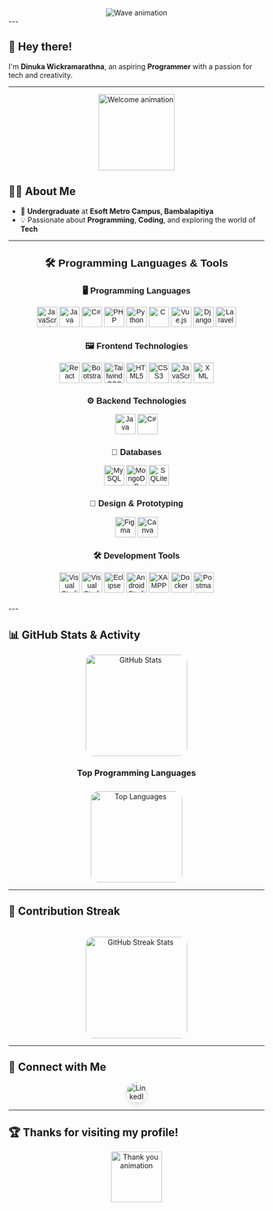 <div align="center">
  <img src="https://capsule-render.vercel.app/api?type=waving&color=gradient&height=250&section=header&text=Welcome%20to%20My%20Profile!&fontSize=60&fontAlign=50&fontAlignY=50&fontColor=auto&animation=fadeIn&desc=Dinuka%20Wickramarathna%20%7C%20Aspiring%20Programmer&descAlign=50&descAlignY=70" alt="Wave animation" />
</div>
---

## 👋 Hey there!

I'm **Dinuka Wickramarathna**, an aspiring **Programmer** with a passion for tech and creativity.

---

<div align="center">
  <img height="150" src="https://media.giphy.com/media/UpaxNpS4EI7fkBIGag/giphy.gif" alt="Welcome animation" />
</div>

## 👨‍💻 About Me

- 🏫 **Undergraduate** at **Esoft Metro Campus, Bambalapitiya**  
- 💡 Passionate about **Programming**, **Coding**, and exploring the world of **Tech**  

---

<div style="text-align: center; font-family: Arial, sans-serif; margin-top: 20px;">
  <h2>🛠 Programming Languages & Tools</h2>
  
  <h3>🖥️ Programming Languages</h3>
  <div style="margin-bottom: 20px;">
    <img src="https://cdn.jsdelivr.net/gh/devicons/devicon/icons/javascript/javascript-plain.svg" height="40" alt="JavaScript" />
    <img src="https://cdn.jsdelivr.net/gh/devicons/devicon/icons/java/java-original-wordmark.svg" height="40" alt="Java" />
    <img src="https://cdn.jsdelivr.net/gh/devicons/devicon/icons/csharp/csharp-original.svg" height="40" alt="C#" />
    <img src="https://cdn.jsdelivr.net/gh/devicons/devicon/icons/php/php-original.svg" height="40" alt="PHP" />
    <img src="https://cdn.jsdelivr.net/gh/devicons/devicon/icons/python/python-original.svg" height="40" alt="Python" />
    <img src="https://cdn.jsdelivr.net/gh/devicons/devicon/icons/c/c-original.svg" height="40" alt="C" />
    <img src="https://cdn.jsdelivr.net/gh/devicons/devicon/icons/vuejs/vuejs-original-wordmark.svg" height="40" alt="Vue.js" />
    <img src="https://cdn.jsdelivr.net/gh/devicons/devicon/icons/django/django-original.svg" height="40" alt="Django" />
    <img src="https://cdn.jsdelivr.net/gh/devicons/devicon/icons/laravel/laravel-plain-wordmark.svg" height="40" alt="Laravel" />
  </div>
  
  <h3>🖼️ Frontend Technologies</h3>
  <div style="margin-bottom: 20px;">
    <img src="https://cdn.jsdelivr.net/gh/devicons/devicon/icons/react/react-original-wordmark.svg" height="40" alt="React" />
    <img src="https://cdn.jsdelivr.net/gh/devicons/devicon/icons/bootstrap/bootstrap-plain.svg" height="40" alt="Bootstrap" />
    <img src="https://cdn.simpleicons.org/tailwindcss/06B6D4" height="40" alt="Tailwind CSS" />
    <img src="https://cdn.jsdelivr.net/gh/devicons/devicon/icons/html5/html5-plain-wordmark.svg" height="40" alt="HTML5" />
    <img src="https://cdn.simpleicons.org/css3/1572B6" height="40" alt="CSS3" />
    <img src="https://cdn.jsdelivr.net/gh/devicons/devicon/icons/javascript/javascript-plain.svg" height="40" alt="JavaScript" />
    <img src="https://cdn.simpleicons.org/xml/00599C" height="40" alt="XML" />
  </div>
  
  <h3>⚙️ Backend Technologies</h3>
  <div style="margin-bottom: 20px;">
    <img src="https://cdn.jsdelivr.net/gh/devicons/devicon/icons/java/java-original-wordmark.svg" height="40" alt="Java" />
    <img src="https://cdn.jsdelivr.net/gh/devicons/devicon/icons/csharp/csharp-original.svg" height="40" alt="C#" />
  </div>
  
  <h3>💾 Databases</h3>
  <div style="margin-bottom: 20px;">
    <img src="https://cdn.jsdelivr.net/gh/devicons/devicon/icons/mysql/mysql-original.svg" height="40" alt="MySQL" />
    <img src="https://cdn.jsdelivr.net/gh/devicons/devicon/icons/mongodb/mongodb-original-wordmark.svg" height="40" alt="MongoDB" />
    <img src="https://cdn.jsdelivr.net/gh/devicons/devicon/icons/sqlite/sqlite-original.svg" height="40" alt="SQLite" />
  </div>
  
  <h3>🎨 Design & Prototyping</h3>
  <div style="margin-bottom: 20px;">
    <img src="https://cdn.jsdelivr.net/gh/devicons/devicon/icons/figma/figma-original.svg" height="40" alt="Figma" />
    <img src="https://cdn.simpleicons.org/canva/00C4CC" height="40" alt="Canva" />
  </div>
  
  <h3>🛠️ Development Tools</h3>
  <div style="margin-bottom: 20px;">
    <img src="https://cdn.jsdelivr.net/gh/devicons/devicon/icons/vscode/vscode-original-wordmark.svg" height="40" alt="Visual Studio Code" />
    <img src="https://cdn.jsdelivr.net/gh/devicons/devicon/icons/visualstudio/visualstudio-plain.svg" height="40" alt="Visual Studio" />
    <img src="https://cdn.jsdelivr.net/gh/devicons/devicon/icons/eclipse/eclipse-original.svg" height="40" alt="Eclipse" />
    <img src="https://cdn.jsdelivr.net/gh/devicons/devicon/icons/androidstudio/androidstudio-original.svg" height="40" alt="Android Studio" />
    <img src="https://cdn.simpleicons.org/xampp/F37623" height="40" alt="XAMPP" />
    <img src="https://cdn.jsdelivr.net/gh/devicons/devicon/icons/docker/docker-original-wordmark.svg" height="40" alt="Docker" />
    <img src="https://cdn.jsdelivr.net/gh/devicons/devicon/icons/postman/postman-plain-wordmark.svg" height="40" alt="Postman" />
  </div>
</div>
---

## 📊 GitHub Stats & Activity

<div align="center">
  <!-- GitHub Stats -->
  <img 
    src="https://github-readme-stats.vercel.app/api?username=Dinukaawsh&theme=radical&show_icons=true&include_all_commits=true&count_private=true&border_radius=15&hide_border=true" 
    alt="GitHub Stats" 
    height="200" 
    style="border-radius: 15px;" 
  />
</div>
<div align="center">
  <!-- Title for Top Languages -->
  <h3>Top Programming Languages</h3>

  <!-- Top Languages -->
  <img 
    src="https://github-readme-stats.vercel.app/api/top-langs?username=Dinukaawsh&theme=radical&layout=compact&langs_count=6&hide_border=true&border_radius=15" 
    alt="Top Languages" 
    height="180" 
    style="border-radius: 15px; margin-top: 10px;" 
  />
</div>



---

## 🌟 Contribution Streak

<div align="center">
  <img 
    src="https://streak-stats.demolab.com?user=Dinukaawsh&theme=radical&hide_border=true&fire=FF4081&sideLabels=FFA500" 
    alt="GitHub Streak Stats" 
    height="200" 
    style="border-radius: 15px; margin-top: 20px;" 
  />
</div>

---

## 🔗 Connect with Me

<div align="center">
  <a href="https://www.linkedin.com/in/dinuka-ashan-88468b214/" target="_blank">
    <!-- LinkedIn Button with Hover Effect -->
    <img 
      src="https://img.shields.io/static/v1?message=LinkedIn&logo=linkedin&label=&color=0077B5&logoColor=white&labelColor=&style=for-the-badge" 
      height="40" 
      alt="LinkedIn" 
      style="border-radius: 30px; transition: transform 0.3s ease, box-shadow 0.3s ease; box-shadow: 0 5px 10px rgba(0, 0, 0, 0.1);" 
    />
  </a>
</div>



---

## 🏆 Thanks for visiting my profile!

<div align="center">
  <img src="https://media.giphy.com/media/dxn6fRlTIShoeBr69N/giphy.gif" height="100" alt="Thank you animation" />
</div>
